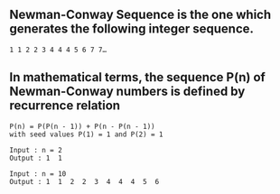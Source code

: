 ## Newman-Conway Sequence is the one which generates the following integer sequence.
    1 1 2 2 3 4 4 4 5 6 7 7…

## In mathematical terms, the sequence P(n) of Newman-Conway numbers is defined by recurrence relation

    P(n) = P(P(n - 1)) + P(n - P(n - 1)) 
    with seed values P(1) = 1 and P(2) = 1

 
```
Input : n = 2
Output : 1  1

Input : n = 10
Output : 1  1  2  2  3  4  4  4  5  6 
```
